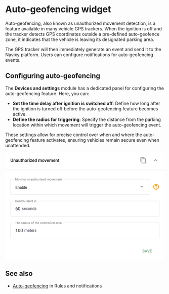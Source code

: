 # Auto-geofencing widget

Auto-geofencing, also known as unauthorized movement detection, is a feature available in many vehicle GPS trackers. When the ignition is off and the tracker detects GPS coordinates outside a pre-defined auto-geofence zone, it indicates that the vehicle is leaving its designated parking area.

The GPS tracker will then immediately generate an event and send it to the Navixy platform. Users can configure notifications for auto-geofencing events.

## Configuring auto-geofencing

The **Devices and settings** module has a dedicated panel for configuring the auto-geofencing feature. Here, you can:

* **Set the time delay after ignition is switched off**: Define how long after the ignition is turned off before the auto-geofencing feature becomes active.
* **Define the radius for triggering**: Specify the distance from the parking location within which movement will trigger the auto-geofencing event.

These settings allow for precise control over when and where the auto-geofencing feature activates, ensuring vehicles remain secure even when unattended.

![](attachments/image-20241118-024806.png)

## See also

* [Auto-geofencing](../rules-and-notifications/security/auto-geofencing.md) in Rules and notifications
